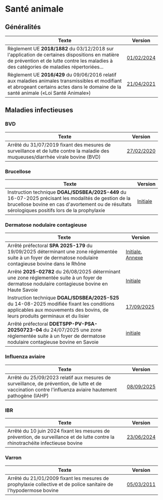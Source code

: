 # Santé animale

## Généralités

| Texte                                                                                                                                                                                      | Version                                                                                       |
| ------------------------------------------------------------------------------------------------------------------------------------------------------------------------------------------ | --------------------------------------------------------------------------------------------- |
| Règlement UE **2018/1882** du 03/12/2018 sur l'application de certaines dispositions en matière de prévention et de lutte contre les maladies à des catégories de maladies répertoriées... | [01/02/2024](https://eur-lex.europa.eu/legal-content/FR/TXT/?uri=CELEX%3A02018R1882-20240201) |
| Règlement UE **2016/429** du 09/06/2016 relatif aux maladies animales transmissibles et modifiant et abrogeant certains actes dans le domaine de la santé animale («Loi Santé Animale»)    | [21/04/2021](https://eur-lex.europa.eu/legal-content/FR/TXT/?uri=CELEX%3A02016R0429-20210421) |


## Maladies infectieuses

### BVD

| Texte                                                                                                                            | Version                                                                    |
| -------------------------------------------------------------------------------------------------------------------------------- | -------------------------------------------------------------------------- |
| Arrêté du 31/07/2019 fixant des mesures de surveillance et de lutte contre la maladie des muqueuses/diarrhée virale bovine (BVD) | [27/02/2020](https://www.legifrance.gouv.fr/loda/id/JORFTEXT000038858861/) |

### Brucellose

| Texte                                                                                                                                                                                                    | Version                                                                                 |
| -------------------------------------------------------------------------------------------------------------------------------------------------------------------------------------------------------- | --------------------------------------------------------------------------------------- |
| Instruction technique **DGAL/SDSBEA/2025-449** du 16-07-2025 précisant les modalités de gestion de la brucellose bovine en cas d'avortement ou de résultats sérologiques positifs lors de la prophylaxie | [Initiale](https://info.agriculture.gouv.fr/boagri/instruction-2025-449/telechargement) |

### Dermatose nodulaire contagieuse

| Texte                                                                                                                                                                       | Version                                                                                                                                                                                                                                          |
| --------------------------------------------------------------------------------------------------------------------------------------------------------------------------- | ------------------------------------------------------------------------------------------------------------------------------------------------------------------------------------------------------------------------------------------------ |
| Arrêté préfectoral **SPA 2025-179** du 19/09/2025 déterminant une zone réglementée suite à un foyer de dermatose nodulaire contagieuse bovine dans le Rhône                 | [Initiale](https://www.rhone.gouv.fr/contenu/telechargement/65541/442002/file/arr%C3%AAt%C3%A9%20zones%20r%C3%A9glement%C3%A9es%20DNCB.pdf), [Annexe](https://www.rhone.gouv.fr/contenu/telechargement/65542/442007/file/Annexe_AP_20250919.pdf) |
| Arrêté **2025-02782** du 26/08/2025 déterminant une zone réglementée suite à un foyer de dermatose nodulaire contagieuse bovine en Haute Savoie                             | [Initiale](https://www.haute-savoie.gouv.fr/contenu/telechargement/49160/311613/file/arr%C3%AAt%C3%A9%20DNC%2026082025.pdf)                                                                                                                      |
| Instruction technique **DGAL/SDSBEA/2025-525** du 14-08-2025 modifiée fixant les conditions applicables aux mouvements des bovins, de leurs produits germinaux et du lisier | [17/09/2025](https://info.agriculture.gouv.fr/boagri/instruction-2025-525)                                                                                                                                                                       |
| Arrêté préfectoral **DDETSPP-PV-PSA-20250723-04** du 24/07/2025 une zone réglementée suite à un foyer de dermatose nodulaire contagieuse bovine en Savoie                   | [initiale](https://www.savoie.gouv.fr/contenu/telechargement/51215/409024/file/2025-07-24_RAA_N%C2%B073-2025-157-special.pdf)                                                                                                                    |

### Influenza aviaire

| Texte                                                                                                                                                     | Version                                                                    |
| --------------------------------------------------------------------------------------------------------------------------------------------------------- | -------------------------------------------------------------------------- |
| Arrêté du 25/09/2023 relatif aux mesures de surveillance, de prévention, de lutte et de vaccination contre l'influenza aviaire hautement pathogène (IAHP) | [08/09/2025](https://www.legifrance.gouv.fr/loda/id/JORFTEXT000048110961/) |


### IBR

| Texte                                                                                                                            | Version                                                                    |
| -------------------------------------------------------------------------------------------------------------------------------- | -------------------------------------------------------------------------- |
| Arrêté du 10 juin 2024 fixant les mesures de prévention, de surveillance et de lutte contre la rhinotrachéite infectieuse bovine | [23/06/2024](https://www.legifrance.gouv.fr/loda/id/JORFTEXT000049765236/) |

### Varron

| Texte                                                                                                            | Version                                                                   |
| ---------------------------------------------------------------------------------------------------------------- | ------------------------------------------------------------------------- |
| Arrêté du 21/01/2009 fixant les mesures de prophylaxie collective et de police sanitaire de l'hypodermose bovine | [05/03/2011](https://www.legifrance.gouv.fr/loda/id/JORFTEXT000020193248) |
